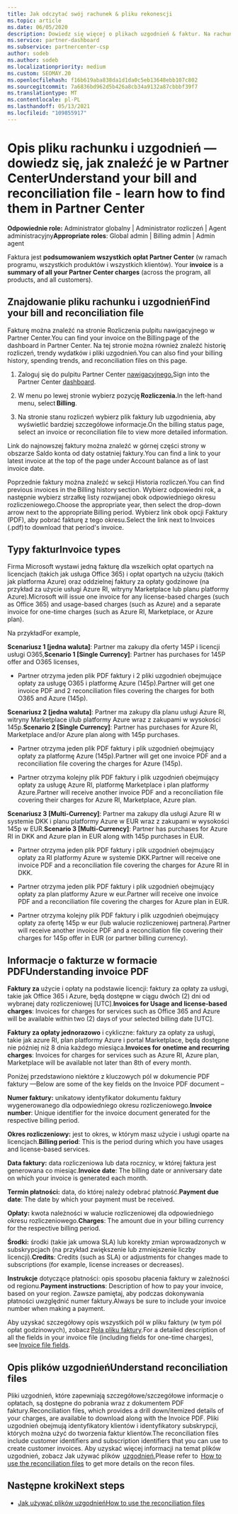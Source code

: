 ```yaml
---
title: Jak odczytać swój rachunek & pliku rekonescji
ms.topic: article
ms.date: 06/05/2020
description: Dowiedz się więcej o plikach uzgodnień & faktur. Na rachunku są Partner Center opłaty za program, produkty i klientów w tym miesięcznym okresie.
ms.service: partner-dashboard
ms.subservice: partnercenter-csp
author: sodeb
ms.author: sodeb
ms.localizationpriority: medium
ms.custom: SEOMAY.20
ms.openlocfilehash: f16b619aba838da1d1da0c5eb13648ebb107c802
ms.sourcegitcommit: 7a6836bd962d5b426a8cb34a9132a87cbbbf39f7
ms.translationtype: MT
ms.contentlocale: pl-PL
ms.lasthandoff: 05/13/2021
ms.locfileid: "109855917"
---
```

# <a name="understand-your-bill-and-reconciliation-file---learn-how-to-find-them-in-partner-center"></a><span data-ttu-id="58338-104">Opis pliku rachunku i uzgodnień — dowiedz się, jak znaleźć je w Partner Center</span><span class="sxs-lookup"><span data-stu-id="58338-104">Understand your bill and reconciliation file - learn how to find them in Partner Center</span></span>


<span data-ttu-id="58338-105">**Odpowiednie role:** Administrator globalny | Administrator rozliczeń | Agent administracyjny</span><span class="sxs-lookup"><span data-stu-id="58338-105">**Appropriate roles**: Global admin | Billing admin | Admin agent</span></span>


<span data-ttu-id="58338-106">Faktura jest **podsumowaniem wszystkich opłat Partner Center** (w ramach programu, wszystkich produktów i wszystkich klientów). </span><span class="sxs-lookup"><span data-stu-id="58338-106">Your **invoice** is a **summary of all your Partner Center charges** (across the program, all products, and all customers).</span></span> 

## <a name="find-your-bill-and-reconciliation-file"></a><span data-ttu-id="58338-107">Znajdowanie pliku rachunku i uzgodnień</span><span class="sxs-lookup"><span data-stu-id="58338-107">Find your bill and reconciliation file</span></span> 

<span data-ttu-id="58338-108">Fakturę można znaleźć na stronie Rozliczenia pulpitu nawigacyjnego w Partner Center.</span><span class="sxs-lookup"><span data-stu-id="58338-108">You can find your invoice on the Billing page of the dashboard in Partner Center.</span></span> <span data-ttu-id="58338-109">Na tej stronie można również znaleźć historię rozliczeń, trendy wydatków i pliki uzgodnień.</span><span class="sxs-lookup"><span data-stu-id="58338-109">You can also find your billing history, spending trends, and reconciliation files on this page.</span></span> 

1. <span data-ttu-id="58338-110">Zaloguj się do pulpitu Partner Center [nawigacyjnego.](https://partner.microsoft.com/dashboard/home)</span><span class="sxs-lookup"><span data-stu-id="58338-110">Sign into the Partner Center [dashboard](https://partner.microsoft.com/dashboard/home).</span></span> 

2. <span data-ttu-id="58338-111">W menu po lewej stronie wybierz pozycję **Rozliczenia.**</span><span class="sxs-lookup"><span data-stu-id="58338-111">In the left-hand menu, select **Billing**.</span></span> 

3. <span data-ttu-id="58338-112">Na stronie stanu rozliczeń wybierz plik faktury lub uzgodnienia, aby wyświetlić bardziej szczegółowe informacje.</span><span class="sxs-lookup"><span data-stu-id="58338-112">On the billing status page, select an invoice or reconciliation file to view more detailed information.</span></span> 

<span data-ttu-id="58338-113">Link do najnowszej faktury można znaleźć w górnej części strony w obszarze Saldo konta od daty ostatniej faktury.</span><span class="sxs-lookup"><span data-stu-id="58338-113">You can find a link to your latest invoice at the top of the page under Account balance as of last invoice date.</span></span> 

<span data-ttu-id="58338-114">Poprzednie faktury można znaleźć w sekcji Historia rozliczeń.</span><span class="sxs-lookup"><span data-stu-id="58338-114">You can find previous invoices in the Billing history section.</span></span> <span data-ttu-id="58338-115">Wybierz odpowiedni rok, a następnie wybierz strzałkę listy rozwijanej obok odpowiedniego okresu rozliczeniowego.</span><span class="sxs-lookup"><span data-stu-id="58338-115">Choose the appropriate year, then select the drop-down arrow next to the appropriate Billing period.</span></span> <span data-ttu-id="58338-116">Wybierz link obok opcji Faktury (PDF), aby pobrać fakturę z tego okresu.</span><span class="sxs-lookup"><span data-stu-id="58338-116">Select the link next to Invoices (.pdf) to download that period's invoice.</span></span> 

## <a name="invoice-types"></a><span data-ttu-id="58338-117">Typy faktur</span><span class="sxs-lookup"><span data-stu-id="58338-117">Invoice types</span></span>

<span data-ttu-id="58338-118">Firma Microsoft wystawi jedną fakturę dla wszelkich opłat opartych na licencjach (takich jak usługa Office 365) i opłat opartych na użyciu (takich jak platforma Azure) oraz oddzielnej faktury za opłaty godzinowe (na przykład za użycie usługi Azure RI, witryny Marketplace lub planu platformy Azure).</span><span class="sxs-lookup"><span data-stu-id="58338-118">Microsoft will issue one invoice for any license-based charges (such as Office 365) and usage-based charges (such as Azure) and a separate invoice for one-time charges (such as Azure RI, Marketplace, or Azure plan).</span></span>

<span data-ttu-id="58338-119">Na przykład</span><span class="sxs-lookup"><span data-stu-id="58338-119">For example,</span></span>  

<span data-ttu-id="58338-120">**Scenariusz 1 [jedna waluta]**: Partner ma zakupy dla oferty 145P i licencji usługi O365,</span><span class="sxs-lookup"><span data-stu-id="58338-120">**Scenario 1 [Single Currency]**: Partner has purchases for 145P offer and O365 licenses,</span></span>  

- <span data-ttu-id="58338-121">Partner otrzyma jeden plik PDF faktury i 2 pliki uzgodnień obejmujące opłaty za usługę O365 i platformę Azure (145p).</span><span class="sxs-lookup"><span data-stu-id="58338-121">Partner will get one invoice PDF and 2 reconciliation files covering the charges for both O365 and Azure (145p).</span></span>  

<span data-ttu-id="58338-122">**Scenariusz 2 [jedna waluta]**: Partner ma zakupy dla planu usługi Azure RI, witryny Marketplace i/lub platformy Azure wraz z zakupami w wysokości 145p.</span><span class="sxs-lookup"><span data-stu-id="58338-122">**Scenario 2 [Single Currency]**: Partner has purchases for Azure RI, Marketplace and/or Azure plan along with 145p purchases.</span></span>

- <span data-ttu-id="58338-123">Partner otrzyma jeden plik PDF faktury i plik uzgodnień obejmujący opłaty za platformę Azure (145p).</span><span class="sxs-lookup"><span data-stu-id="58338-123">Partner will get one invoice PDF and a reconciliation file covering the charges for Azure (145p).</span></span> 

- <span data-ttu-id="58338-124">Partner otrzyma kolejny plik PDF faktury i plik uzgodnień obejmujący opłaty za usługę Azure RI, platformę Marketplace i plan platformy Azure.</span><span class="sxs-lookup"><span data-stu-id="58338-124">Partner will receive another invoice PDF and a reconciliation file covering their charges for Azure RI, Marketplace, Azure plan.</span></span> 

<span data-ttu-id="58338-125">**Scenariusz 3 [Multi-Currency]**: Partner ma zakupy dla usługi Azure RI w systemie DKK i planu platformy Azure w EUR wraz z zakupami w wysokości 145p w EUR.</span><span class="sxs-lookup"><span data-stu-id="58338-125">**Scenario 3 [Multi-Currency]**: Partner has purchases for Azure RI in DKK and Azure plan in EUR along with 145p purchases in EUR.</span></span>

- <span data-ttu-id="58338-126">Partner otrzyma jeden plik PDF faktury i plik uzgodnień obejmujący opłaty za RI platformy Azure w systemie DKK.</span><span class="sxs-lookup"><span data-stu-id="58338-126">Partner will receive one invoice PDF and a reconciliation file covering the charges for Azure RI in DKK.</span></span> 

- <span data-ttu-id="58338-127">Partner otrzyma jeden plik PDF faktury i plik uzgodnień obejmujący opłaty za plan platformy Azure w eur.</span><span class="sxs-lookup"><span data-stu-id="58338-127">Partner will receive one invoice PDF and a reconciliation file covering the charges for Azure plan in EUR.</span></span> 

- <span data-ttu-id="58338-128">Partner otrzyma kolejny plik PDF faktury i plik uzgodnień obejmujący opłaty za ofertę 145p w eur (lub walucie rozliczeniowej partnera).</span><span class="sxs-lookup"><span data-stu-id="58338-128">Partner will receive another invoice PDF and a reconciliation file covering their charges for 145p offer in EUR (or partner billing currency).</span></span> 


## <a name="understanding-invoice-pdf"></a><span data-ttu-id="58338-129">Informacje o fakturze w formacie PDF</span><span class="sxs-lookup"><span data-stu-id="58338-129">Understanding invoice PDF</span></span> 

<span data-ttu-id="58338-130">**Faktury za** użycie i opłaty na podstawie licencji: faktury za opłaty za usługi, takie jak Office 365 i Azure, będą dostępne w ciągu dwóch (2) dni od wybranej daty rozliczeniowej [UTC].</span><span class="sxs-lookup"><span data-stu-id="58338-130">**Invoices for Usage and license-based charges**: Invoices for charges for services such as Office 365 and Azure will be available within two (2) days of your selected billing date [UTC].</span></span>  

<span data-ttu-id="58338-131">**Faktury za opłaty jednorazowo** i cykliczne: faktury za opłaty za usługi, takie jak azure RI, plan platformy Azure i portal Marketplace, będą dostępne nie później niż 8 dnia każdego miesiąca.</span><span class="sxs-lookup"><span data-stu-id="58338-131">**Invoices for onetime and recurring charges**: Invoices for charges for services such as Azure RI, Azure plan, Marketplace will be available not later than 8th of every month.</span></span>  

<span data-ttu-id="58338-132">Poniżej przedstawiono niektóre z kluczowych pól w dokumencie PDF faktury —</span><span class="sxs-lookup"><span data-stu-id="58338-132">Below are some of the key fields on the Invoice PDF document –</span></span>

<span data-ttu-id="58338-133">**Numer faktury:** unikatowy identyfikator dokumentu faktury wygenerowanego dla odpowiedniego okresu rozliczeniowego.</span><span class="sxs-lookup"><span data-stu-id="58338-133">**Invoice number**: Unique identifier for the invoice document generated for the respective billing period.</span></span> 

<span data-ttu-id="58338-134">**Okres rozliczeniowy:** jest to okres, w którym masz użycie i usługi oparte na licencjach.</span><span class="sxs-lookup"><span data-stu-id="58338-134">**Billing period**: This is the period during which you have usages and license-based services.</span></span> 

<span data-ttu-id="58338-135">**Data faktury:** data rozliczeniowa lub data rocznicy, w której faktura jest generowana co miesiąc.</span><span class="sxs-lookup"><span data-stu-id="58338-135">**Invoice date**: The billing date or anniversary date on which your invoice is generated each month.</span></span> 

<span data-ttu-id="58338-136">**Termin płatności:** data, do której należy odebrać płatność.</span><span class="sxs-lookup"><span data-stu-id="58338-136">**Payment due date**: The date by which your payment must be received.</span></span> 

<span data-ttu-id="58338-137">**Opłaty:** kwota należności w walucie rozliczeniowej dla odpowiedniego okresu rozliczeniowego.</span><span class="sxs-lookup"><span data-stu-id="58338-137">**Charges**: The amount due in your billing currency for the respective billing period.</span></span> 

<span data-ttu-id="58338-138">**Środki:** środki (takie jak umowa SLA) lub korekty zmian wprowadzonych w subskrypcjach (na przykład zwiększenie lub zmniejszenie liczby licencji).</span><span class="sxs-lookup"><span data-stu-id="58338-138">**Credits**: Credits (such as SLA) or adjustments for changes made to subscriptions (for example, license increases or decreases).</span></span> 

<span data-ttu-id="58338-139">**Instrukcje** dotyczące płatności: opis sposobu płacenia faktury w zależności od regionu.</span><span class="sxs-lookup"><span data-stu-id="58338-139">**Payment instructions**: Description of how to pay your invoice, based on your region.</span></span> <span data-ttu-id="58338-140">Zawsze pamiętaj, aby podczas dokonywania płatności uwzględnić numer faktury.</span><span class="sxs-lookup"><span data-stu-id="58338-140">Always be sure to include your invoice number when making a payment.</span></span> 

<span data-ttu-id="58338-141">Aby uzyskać szczegółowy opis wszystkich pól w pliku faktury (w tym pól opłat godzinowych), zobacz [Pola pliku faktury](invoice-file.md).</span><span class="sxs-lookup"><span data-stu-id="58338-141">For a detailed description of all the fields in your invoice file (including fields for one-time charges), see [Invoice file fields](invoice-file.md).</span></span> 

## <a name="understand-reconciliation-files"></a><span data-ttu-id="58338-142">Opis plików uzgodnień</span><span class="sxs-lookup"><span data-stu-id="58338-142">Understand reconciliation files</span></span>

 <span data-ttu-id="58338-143">Pliki uzgodnień, które zapewniają szczegółowe/szczegółowe informacje o opłatach, są dostępne do pobrania wraz z dokumentem PDF faktury.</span><span class="sxs-lookup"><span data-stu-id="58338-143">Reconciliation files, which provides a drill down/itemized details of your charges, are available to download along with the Invoice PDF.</span></span> <span data-ttu-id="58338-144">Pliki uzgodnień obejmują identyfikatory klientów i identyfikatory subskrypcji, których można użyć do tworzenia faktur klientów.</span><span class="sxs-lookup"><span data-stu-id="58338-144">The reconciliation files include customer identifiers and subscription identifiers that you can use to create customer invoices.</span></span> <span data-ttu-id="58338-145">Aby uzyskać więcej informacji na temat plików uzgodnień, zobacz Jak używać plików  [uzgodnień.](use-the-reconciliation-files.md)</span><span class="sxs-lookup"><span data-stu-id="58338-145">Please refer to  [How to use the reconciliation files](use-the-reconciliation-files.md) to get more details on the recon files.</span></span> 

## <a name="next-steps"></a><span data-ttu-id="58338-146">Następne kroki</span><span class="sxs-lookup"><span data-stu-id="58338-146">Next steps</span></span>

- [<span data-ttu-id="58338-147">Jak używać plików uzgodnień</span><span class="sxs-lookup"><span data-stu-id="58338-147">How to use the reconciliation files</span></span>](use-the-reconciliation-files.md)